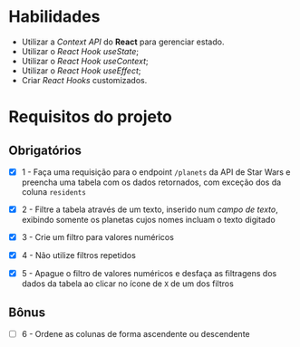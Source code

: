# Habilidades

- Utilizar a _Context API_ do **React** para gerenciar estado.
- Utilizar o _React Hook useState_;
- Utilizar o _React Hook useContext_;
- Utilizar o _React Hook useEffect_;
- Criar _React Hooks_ customizados.

# Requisitos do projeto

## Obrigatórios

- [x] 1 - Faça uma requisição para o endpoint `/planets` da API de Star Wars e preencha uma tabela com os dados retornados, com exceção dos da coluna `residents`

- [x] 2 - Filtre a tabela através de um texto, inserido num *campo de texto*, exibindo somente os planetas cujos nomes incluam o texto digitado

- [x] 3 - Crie um filtro para valores numéricos

- [x] 4 - Não utilize filtros repetidos

- [x] 5 - Apague o filtro de valores numéricos e desfaça as filtragens dos dados da tabela ao clicar no ícone de `X` de um dos filtros

## Bônus

- [ ] 6 - Ordene as colunas de forma ascendente ou descendente
